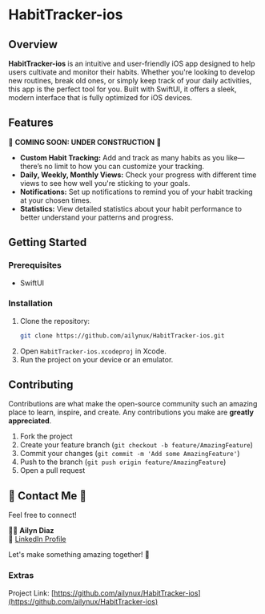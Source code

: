 # HabitTracker-ios

## Overview
**HabitTracker-ios** is an intuitive and user-friendly iOS app designed to help users cultivate and monitor their habits. Whether you're looking to develop new routines, break old ones, or simply keep track of your daily activities, this app is the perfect tool for you. Built with SwiftUI, it offers a sleek, modern interface that is fully optimized for iOS devices.

## Features
🚧 **COMING SOON: UNDER CONSTRUCTION** 🚧
- **Custom Habit Tracking:** Add and track as many habits as you like—there’s no limit to how you can customize your tracking.
- **Daily, Weekly, Monthly Views:** Check your progress with different time views to see how well you're sticking to your goals.
- **Notifications:** Set up notifications to remind you of your habit tracking at your chosen times.
- **Statistics:** View detailed statistics about your habit performance to better understand your patterns and progress.

## Getting Started

### Prerequisites
- SwiftUI

### Installation
1. Clone the repository:
    ```bash
    git clone https://github.com/ailynux/HabitTracker-ios.git
    ```
2. Open `HabitTracker-ios.xcodeproj` in Xcode.
3. Run the project on your device or an emulator.

## Contributing
Contributions are what make the open-source community such an amazing place to learn, inspire, and create. Any contributions you make are **greatly appreciated**.

1. Fork the project
2. Create your feature branch (`git checkout -b feature/AmazingFeature`)
3. Commit your changes (`git commit -m 'Add some AmazingFeature'`)
4. Push to the branch (`git push origin feature/AmazingFeature`)
5. Open a pull request

## 🌟 Contact Me 🌟
Feel free to connect!

👩‍💻 **Ailyn Diaz**  
🔗 [LinkedIn Profile](https://www.linkedin.com/in/ailyn-diaz-802943225)  

Let's make something amazing together! 🚀

### Extras
Project Link: [https://github.com/ailynux/HabitTracker-ios](https://github.com/ailynux/HabitTracker-ios)

